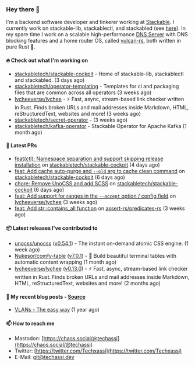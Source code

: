 ### Hey there 👋

I'm a backend software developer and tinkerer working at [Stackable][stackable]. I currently work on
stackable-lib, stackablectl, and stackabled (see [here][stackable-work]). In my spare time I work on
a scalable high-performance [DNS Server][portal] with DNS blocking features and a home router OS,
called [vulcan-rs][vulcan], both written in pure Rust 🦀.

[stackable-work]: https://github.com/stackabletech/stackable
[stackable]: https://github.com/stackabletech
[portal]: https://github.com/portal-rs/portal
[vulcan]: https://github.com/vulcan-rs

#### 🔥 Check out what I'm working on


- [stackabletech/stackable-cockpit](https://github.com/stackabletech/stackable-cockpit) - Home of stackable-lib, stackablectl and stackabled. (3 days ago)
- [stackabletech/operator-templating](https://github.com/stackabletech/operator-templating) - Templates for ci and packaging files that are common across all operators (3 weeks ago)
- [lycheeverse/lychee](https://github.com/lycheeverse/lychee) - ⚡ Fast, async, stream-based link checker written in Rust. Finds broken URLs and mail addresses inside Markdown, HTML, reStructuredText, websites and more! (3 weeks ago)
- [stackabletech/secret-operator](https://github.com/stackabletech/secret-operator) -  (3 weeks ago)
- [stackabletech/kafka-operator](https://github.com/stackabletech/kafka-operator) - Stackable Operator for Apache Kafka (1 month ago)

#### 🧪 Latest PRs


- [feat(ctl): Namespace separation and support skipping release installation](https://github.com/stackabletech/stackable-cockpit/pull/79) on [stackabletech/stackable-cockpit](https://github.com/stackabletech/stackable-cockpit) (4 days ago)
- [feat: Add cache auto-purge and `--old` arg to cache clean command](https://github.com/stackabletech/stackable-cockpit/pull/76) on [stackabletech/stackable-cockpit](https://github.com/stackabletech/stackable-cockpit) (6 days ago)
- [chore: Remove UnoCSS and add SCSS](https://github.com/stackabletech/stackable-cockpit/pull/74) on [stackabletech/stackable-cockpit](https://github.com/stackabletech/stackable-cockpit) (6 days ago)
- [feat: Add support for ranges in the `--accept` option / config field](https://github.com/lycheeverse/lychee/pull/1167) on [lycheeverse/lychee](https://github.com/lycheeverse/lychee) (3 weeks ago)
- [feat: Add str::contains_all function](https://github.com/assert-rs/predicates-rs/pull/147) on [assert-rs/predicates-rs](https://github.com/assert-rs/predicates-rs) (3 weeks ago)

#### 📦 Latest releases I've contributed to


- [unocss/unocss](https://github.com/unocss/unocss/releases/tag/v0.54.1) ([v0.54.1](https://github.com/unocss/unocss/releases/tag/v0.54.1)) - The instant on-demand atomic CSS engine. (1 week ago)
- [Nukesor/comfy-table](https://github.com/Nukesor/comfy-table/releases/tag/v7.0.1) ([v7.0.1](https://github.com/Nukesor/comfy-table/releases/tag/v7.0.1)) - :large_orange_diamond: Build beautiful terminal tables with automatic content wrapping (1 month ago)
- [lycheeverse/lychee](https://github.com/lycheeverse/lychee/releases/tag/v0.13.0) ([v0.13.0](https://github.com/lycheeverse/lychee/releases/tag/v0.13.0)) - ⚡ Fast, async, stream-based link checker written in Rust. Finds broken URLs and mail addresses inside Markdown, HTML, reStructuredText, websites and more! (2 months ago)

#### 📜 My recent blog posts - [Source](https://github.com/Techassi/page)


- [VLANs - The easy way](https://techassi.dev/posts/vlans-the-easy-way/) (1 year ago)

#### 📫 How to reach me

- Mastodon: [https://chaos.social/@techassi](https://chaos.social/@techassi)
- Twitter: [https://twitter.com/Techxassi](https://twitter.com/Techxassi)
- E-Mail: git@techassi.dev
